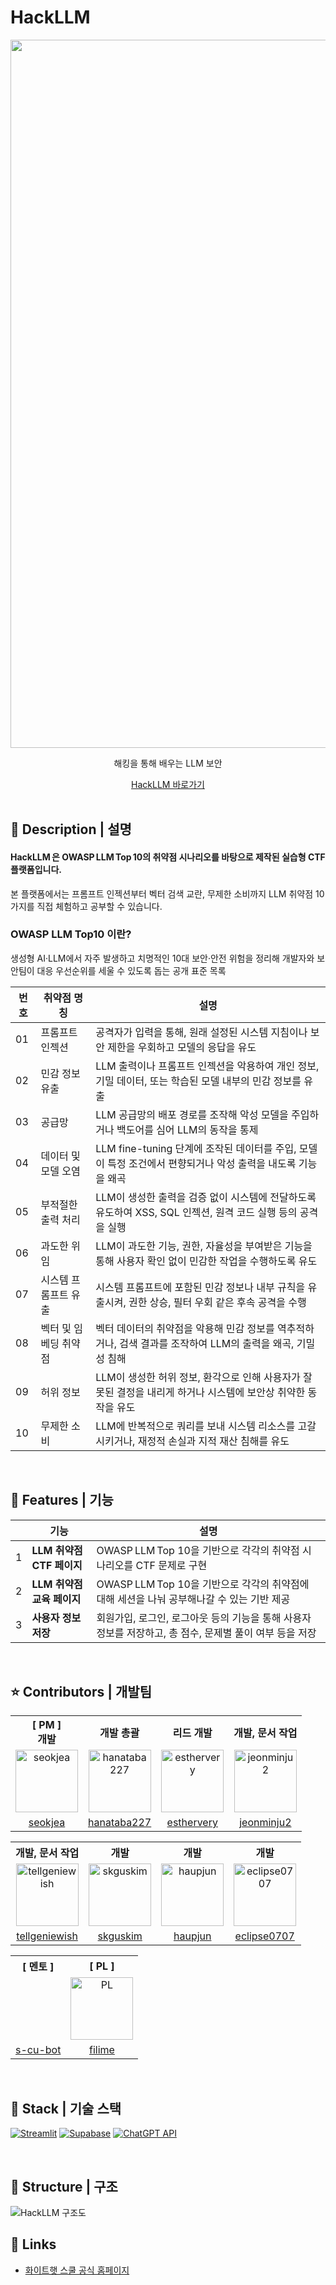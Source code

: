 # HackLLM

<div align="center">
    <img width="2410" height="1133" alt="HackLLM" src="https://github.com/user-attachments/assets/f7d703aa-df9f-47bc-a044-a79ec7d4251e" />
    <p>해킹을 통해 배우는 LLM 보안</p>
    <a href="https://whs-hackllm.streamlit.app/">
        HackLLM 바로가기
    </a>
</div>

<br />

## 📖 Description | 설명

#### HackLLM 은 OWASP LLM Top 10의 취약점 시나리오를 바탕으로 제작된 실습형 CTF 플랫폼입니다.  

본 플랫폼에서는 프롬프트 인젝션부터 벡터 검색 교란, 무제한 소비까지 LLM 취약점 10가지를 직접 체험하고 공부할 수 있습니다. 


### OWASP LLM Top10 이란?
생성형 AI·LLM에서 자주 발생하고 치명적인 10대 보안·안전 위험을 정리해 개발자와 보안팀이 대응 우선순위를 세울 수 있도록 돕는 공개 표준 목록

| 번호 | 취약점 명칭                   | 설명 |
|------|------------------------------|------|
| 01   | 프롬프트 인젝션              | 공격자가 입력을 통해, 원래 설정된 시스템 지침이나 보안 제한을 우회하고 모델의 응답을 유도 |
| 02   | 민감 정보 유출               | LLM 출력이나 프롬프트 인젝션을 악용하여 개인 정보, 기밀 데이터, 또는 학습된 모델 내부의 민감 정보를 유출 |
| 03   | 공급망                       | LLM 공급망의 배포 경로를 조작해 악성 모델을 주입하거나 백도어를 심어 LLM의 동작을 통제 |
| 04   | 데이터 및 모델 오염          | LLM fine-tuning 단계에 조작된 데이터를 주입, 모델이 특정 조건에서 편향되거나 악성 출력을 내도록 기능을 왜곡 |
| 05   | 부적절한 출력 처리           | LLM이 생성한 출력을 검증 없이 시스템에 전달하도록 유도하여 XSS, SQL 인젝션, 원격 코드 실행 등의 공격을 실행 |
| 06   | 과도한 위임                  | LLM이 과도한 기능, 권한, 자율성을 부여받은 기능을 통해 사용자 확인 없이 민감한 작업을 수행하도록 유도 |
| 07   | 시스템 프롬프트 유출         | 시스템 프롬프트에 포함된 민감 정보나 내부 규칙을 유출시켜, 권한 상승, 필터 우회 같은 후속 공격을 수행 |
| 08   | 벡터 및 임베딩 취약점        | 벡터 데이터의 취약점을 악용해 민감 정보를 역추적하거나, 검색 결과를 조작하여 LLM의 출력을 왜곡, 기밀성 침해 |
| 09   | 허위 정보                    | LLM이 생성한 허위 정보, 환각으로 인해 사용자가 잘못된 결정을 내리게 하거나 시스템에 보안상 취약한 동작을 유도 |
| 10   | 무제한 소비                  | LLM에 반복적으로 쿼리를 보내 시스템 리소스를 고갈시키거나, 재정적 손실과 지적 재산 침해를 유도 |

<br />

## 📱 Features | 기능

|  | 기능 | 설명 |
|---|---------|---------|
| 1 | **LLM 취약점 CTF 페이지** | OWASP LLM Top 10을 기반으로 각각의 취약점 시나리오를 CTF 문제로 구현
| 2 | **LLM 취약점 교육 페이지** | OWASP LLM Top 10을 기반으로 각각의 취약점에 대해 세션을 나눠 공부해나갈 수 있는 기반 제공
| 3 | **사용자 정보 저장** | 회원가입, 로그인, 로그아웃 등의 기능을 통해 사용자 정보를 저장하고, 총 점수, 문제별 풀이 여부 등을 저장

<br />

## ⭐ Contributors | 개발팀
<table style="text-align: center">
    <tr>
        <th style="text-align: center;">[ PM ]<br/>개발</th>
        <th style="text-align: center;">개발 총괄</th>
        <th style="text-align: center;">리드 개발</th>
        <th style="text-align: center;">개발, 문서 작업</th>
    <tr>
    <tr>
        <td>
            <a href="https://github.com/seokjea" target="_blank"><img src="https://github.com/user-attachments/assets/49544b3b-8ad1-4cee-9afa-cdefac294543" alt="seokjea" width="100"></a>
        </td>
        <td>
            <a href="https://github.com/hanataba227" target="_blank"><img src="https://github.com/user-attachments/assets/3f4e5828-9eb2-48b1-9729-cb61bc7c4378" alt="hanataba227" width="100"></a>
        </td>
        <td>
            <a href="https://github.com/esthervery" target="_blank"><img src="https://github.com/user-attachments/assets/ca3c3f24-ef6c-4ea6-896f-ca3699ca61dd" alt="esthervery" width="100"></a>
        </td>
        <td>
            <a href="https://github.com/jeonminju2" target="_blank"><img src="https://github.com/user-attachments/assets/8a20e50e-c501-43f9-b03e-77d3e4a051ac" alt="jeonminju2" width="100"></a>
        </td>
    </tr>
    <tr>
        <td style="text-align: center;">
            <a href="https://github.com/seokjea" target="_blank">seokjea</a>
        </td>
        <td style="text-align: center;">
            <a href="https://github.com/hanataba227" target="_blank">hanataba227</a>
        </td>
        <td style="text-align: center;">
            <a href="https://github.com/esthervery" target="_blank">esthervery</a>
        </td>
        <td style="text-align: center;">
            <a href="https://github.com/jeonminju2" target="_blank">jeonminju2</a>
        </td>
    </tr>
</table>
<table style="text-align: center">
    <tr>
        <th style="text-align: center;">개발, 문서 작업</th>
        <th style="text-align: center;">개발</th>
        <th style="text-align: center;">개발</th>
        <th style="text-align: center;">개발</th>
    <tr>
    <tr>
        <td>
            <a href="https://github.com/tellgeniewish" target="_blank"><img src="https://github.com/user-attachments/assets/21d14d2a-5432-43a3-8461-1a16acb67db1" alt="tellgeniewish" width="100"></a>
        </td>
        <td>
            <a href="https://github.com/skguskim" target="_blank"><img src="https://github.com/user-attachments/assets/d792e2ff-2be6-40b1-a586-bc0a68b0d606" alt="skguskim" width="100"></a>
        </td>
        <td>
            <a href="https://github.com/haupjun" target="_blank"><img src="https://github.com/user-attachments/assets/8a90429d-a2be-4d50-a804-32b3ba826791" alt="haupjun" width="100"></a>
        </td>
        <td>
            <a href="https://github.com/eclipse0707" target="_blank"><img src="https://github.com/user-attachments/assets/d3132a03-5ce2-415e-9453-b09d41d8f746" alt="eclipse0707" width="100"></a>
        </td>
    </tr>
    <tr>
        <td style="text-align: center;">
            <a href="https://github.com/tellgeniewish" target="_blank">tellgeniewish</a>
        </td>
        <td style="text-align: center;">
            <a href="https://github.com/skguskim" target="_blank">skguskim</a>
        </td>
        <td style="text-align: center;">
            <a href="https://github.com/haupjun" target="_blank">haupjun</a>
        </td>
        <td style="text-align: center;">
            <a href="https://github.com/eclipse0707" target="_blank">eclipse0707</a>
        </td>
    </tr>
</table>
<table style="text-align: center">
    <tr>
        <th style="text-align: center;">[ 멘토 ] </th>
        <th style="text-align: center;">[ PL ]</th>
    <tr>
    <tr>
        <td>
        </td>
        <td>
            <a href="https://github.com/filime" target="_blank"><img src="https://github.com/user-attachments/assets/2c734527-cade-4cc0-9ca4-07e2c1f727b9" alt="PL" width="100"></a>
        </td>
    </tr>
    <tr>
        <td style="text-align: center;">
            <a href="https://github.com/s-cu-bot" target="_blank">s-cu-bot</a>
        </td>
        <td style="text-align: center;">
            <a href="https://github.com/filime" target="_blank">filime</a>
        </td>
    </tr>
</table>

<br />

## 🔧 Stack | 기술 스택
[![Streamlit](https://img.shields.io/badge/STREAMLIT-FF4B4B?style=for-the-badge&logo=streamlit&logoColor=white)](https://streamlit.io/)
[![Supabase](https://img.shields.io/badge/SUPABASE-3ECF8E?style=for-the-badge&logo=supabase&logoColor=white)](https://supabase.com/)
[![ChatGPT API](https://img.shields.io/badge/CHATGPT_API-10A37F?style=for-the-badge&logo=openai&logoColor=white)](https://platform.openai.com/docs/api-reference)

<br />

## 🔨 Structure | 구조
![HackLLM 구조도](https://github.com/user-attachments/assets/9929643f-d54f-4637-a16c-1624e85864b7)


## 🔗 Links
- [화이트햇 스쿨 공식 홈페이지](https://whitehatschool.kr/home/kor/main.do)
